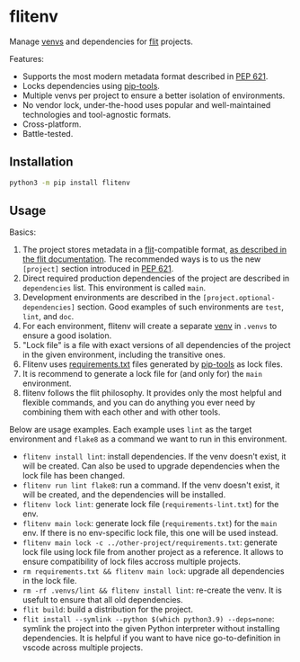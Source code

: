 # flitenv

Manage [venvs](https://docs.python.org/3/library/venv.html) and dependencies for [flit](https://flit.pypa.io/en/latest/) projects.

Features:

+ Supports the most modern metadata format described in [PEP 621](https://peps.python.org/pep-0621/).
+ Locks dependencies using [pip-tools](https://github.com/jazzband/pip-tools).
+ Multiple venvs per project to ensure a better isolation of environments.
+ No vendor lock, under-the-hood uses popular and well-maintained technologies and tool-agnostic formats.
+ Cross-platform.
+ Battle-tested.

## Installation

```bash
python3 -m pip install flitenv
```

## Usage

Basics:

1. The project stores metadata in a [flit](https://flit.pypa.io/en/latest/)-compatible format, [as described in the flit documentation](https://flit.pypa.io/en/latest/pyproject_toml.html). The recommended ways is to us the new `[project]` section introduced in [PEP 621](https://peps.python.org/pep-0621/).
1. Direct required production dependencies of the project are described in `dependencies` list. This environment is called `main`.
1. Development environments are described in the `[project.optional-dependencies]` section. Good examples of such environments are `test`, `lint`, and `doc`.
1. For each environment, flitenv will create a separate [venv](https://docs.python.org/3/library/venv.html) in `.venvs` to ensure a good isolation.
1. "Lock file" is a file with exact versions of all dependencies of the project in the given environment, including the transitive ones.
1. Flitenv uses [requirements.txt](https://pip.pypa.io/en/stable/user_guide/#requirements-files) files generated by [pip-tools](https://github.com/jazzband/pip-tools) as lock files.
1. It is recommend to generate a lock file for (and only for) the `main` environment.
1. flitenv follows the flit philosophy. It provides only the most helpful and flexible commands, and you can do anything you ever need by combining them with each other and with other tools.

Below are usage examples. Each example uses `lint` as the target environment and `flake8` as a command we want to run in this environment.

+ `flitenv install lint`: install dependencies. If the venv doesn't exist, it will be created. Can also be used to upgrade dependencies when the lock file has been changed.
+ `flitenv run lint flake8`: run a command. If the venv doesn't exist, it will be created, and the dependencies will be installed.
+ `flitenv lock lint`: generate lock file (`requirements-lint.txt`) for the env.
+ `flitenv main lock`: generate lock file (`requirements.txt`) for the `main` env. If there is no env-specific lock file, this one will be used instead.
+ `flitenv main lock -c ../other-project/requirements.txt`: generate lock file using lock file from another project as a reference. It allows to ensure compatibility of lock files accross multiple projects.
+ `rm requirements.txt && flitenv main lock`: upgrade all dependencies in the lock file.
+ `rm -rf .venvs/lint && flitenv install lint`: re-create the venv. It is usefult to ensure that all old dependencies.
+ `flit build`: build a distribution for the project.
+ `flit install --symlink --python $(which python3.9) --deps=none`: symlink the project into the given Python interpreter without installing dependencies. It is helpful if you want to have nice go-to-definition in vscode across multiple projects.
